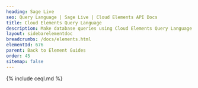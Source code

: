 ```yaml
---
heading: Sage Live
seo: Query Language | Sage Live | Cloud Elements API Docs
title: Cloud Elements Query Language
description: Make database queries using Cloud Elements Query Language.
layout: sidebarelementdoc
breadcrumbs: /docs/elements.html
elementId: 676
parent: Back to Element Guides
order: 45
sitemap: false
---
```


{% include ceql.md %}
